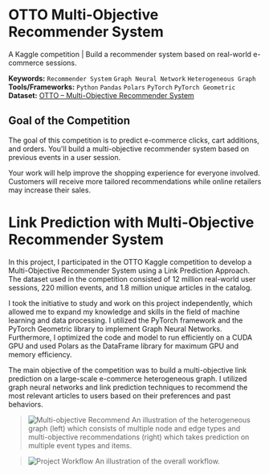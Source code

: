 # OTTO Multi-Objective Recommender System
A Kaggle competition | Build a recommender system based on real-world e-commerce sessions.

**Keywords:** `Recommender System` `Graph Neural Network` `Heterogeneous Graph` <br/>
**Tools/Frameworks:** `Python` `Pandas` `Polars` `PyTorch` `PyTorch Geometric` <br/>
**Dataset:** [OTTO – Multi-Objective Recommender System](https://www.kaggle.com/competitions/otto-recommender-system/overview)

## Goal of the Competition
The goal of this competition is to predict e-commerce clicks, cart additions, and orders. You'll build a multi-objective recommender system based on previous events in a user session.

Your work will help improve the shopping experience for everyone involved. Customers will receive more tailored recommendations while online retailers may increase their sales.

# Link Prediction with Multi-Objective Recommender System
In this project, I participated in the OTTO Kaggle competition to develop a Multi-Objective Recommender System using a Link Prediction Approach. The dataset used in the competition consisted of 12 million real-world user sessions, 220 million events, and 1.8 million unique articles in the catalog.

I took the initiative to study and work on this project independently, which allowed me to expand my knowledge and skills in the field of machine learning and data processing. I utilized the PyTorch framework and the PyTorch Geometric library to implement Graph Neural Networks. Furthermore, I optimized the code and model to run efficiently on a CUDA GPU and used Polars as the DataFrame library for maximum GPU and memory efficiency.

The main objective of the competition was to build a multi-objective link prediction on a large-scale e-commerce heterogeneous graph. I utilized graph neural networks and link prediction techniques to recommend the most relevant articles to users based on their preferences and past behaviors.

> ![Multi-objective Recommend](https://github.com/p4zaa/OTTO-Multi-Objective-Recommender-System/assets/56890167/3e2f9008-df07-4aac-ae32-4c938cd3d57e)
> An illustration of the heterogeneous graph (left) which consists of multiple node and edge types and multi-objective recommendations (right) which takes prediction on multiple event types and items.

> ![Project Workflow](https://github.com/p4zaa/OTTO-Multi-Objective-Recommender-System/assets/56890167/25782ccf-d1fc-46a2-8e9b-28a372732d78)
> An illustration of the overall workflow.
